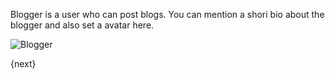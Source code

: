 Blogger is a user who can post blogs. 
You can mention a shori bio about the blogger and also set a avatar here.

<img class="screenshot" alt="Blogger" src="{{docs_base_url}}/assets/img/website/blogger.png">

{next}